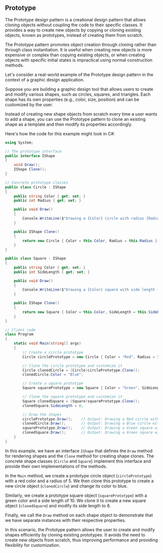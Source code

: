 ## Prototype 
The Prototype design pattern is a creational design pattern that allows cloning objects without coupling the code to their specific classes. It provides a way to create new objects by copying or cloning existing objects, known as prototypes, instead of creating them from scratch.

The Prototype pattern promotes object creation through cloning rather than through class instantiation. It is useful when creating new objects is more expensive or complex than copying existing objects, or when creating objects with specific initial states is impractical using normal construction methods.

 Let's consider a real-world example of the Prototype design pattern in the context of a graphic design application.

Suppose you are building a graphic design tool that allows users to create and modify various shapes, such as circles, squares, and triangles. Each shape has its own properties (e.g., color, size, position) and can be customized by the user.

Instead of creating new shape objects from scratch every time a user wants to add a shape, you can use the Prototype pattern to clone an existing shape as a template and then modify its properties accordingly.

Here's how the code for this example might look in C#:

```csharp
using System;

// The prototype interface
public interface IShape
{
    void Draw();
    IShape Clone();
}

// Concrete prototype classes
public class Circle : IShape
{
    public string Color { get; set; }
    public int Radius { get; set; }

    public void Draw()
    {
        Console.WriteLine($"Drawing a {Color} circle with radius {Radius}.");
    }

    public IShape Clone()
    {
        return new Circle { Color = this.Color, Radius = this.Radius };
    }
}

public class Square : IShape
{
    public string Color { get; set; }
    public int SideLength { get; set; }

    public void Draw()
    {
        Console.WriteLine($"Drawing a {Color} square with side length {SideLength}.");
    }

    public IShape Clone()
    {
        return new Square { Color = this.Color, SideLength = this.SideLength };
    }
}

// Client code
class Program
{
    static void Main(string[] args)
    {
        // Create a circle prototype
        Circle circlePrototype = new Circle { Color = "Red", Radius = 5 };

        // Clone the circle prototype and customize it
        Circle clonedCircle = (Circle)circlePrototype.Clone();
        clonedCircle.Color = "Blue";

        // Create a square prototype
        Square squarePrototype = new Square { Color = "Green", SideLength = 10 };

        // Clone the square prototype and customize it
        Square clonedSquare = (Square)squarePrototype.Clone();
        clonedSquare.SideLength = 8;

        // Draw the shapes
        circlePrototype.Draw();    // Output: Drawing a Red circle with radius 5.
        clonedCircle.Draw();       // Output: Drawing a Blue circle with radius 5.
        squarePrototype.Draw();    // Output: Drawing a Green square with side length 10.
        clonedSquare.Draw();       // Output: Drawing a Green square with side length 8.
    }
}
```

In this example, we have an interface `IShape` that defines the `Draw` method for rendering shapes and the `Clone` method for creating shape clones. The concrete shape classes (`Circle` and `Square`) implement this interface and provide their own implementations of the methods.

In the `Main` method, we create a prototype circle object (`circlePrototype`) with a red color and a radius of 5. We then clone this prototype to create a new circle object (`clonedCircle`) and change its color to blue.

Similarly, we create a prototype square object (`squarePrototype`) with a green color and a side length of 10. We clone it to create a new square object (`clonedSquare`) and modify its side length to 8.

Finally, we call the `Draw` method on each shape object to demonstrate that we have separate instances with their respective properties.

In this scenario, the Prototype pattern allows the user to create and modify shapes efficiently by cloning existing prototypes. It avoids the need to create new objects from scratch, thus improving performance and providing flexibility for customization.